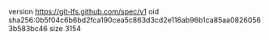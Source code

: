 version https://git-lfs.github.com/spec/v1
oid sha256:0b5f04c6b6bd2fca190cea5c863d3cd2e116ab96b1ca85aa08260563b583bc46
size 3154
